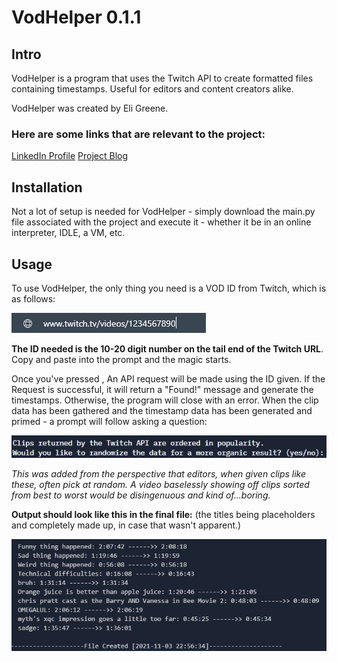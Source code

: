 # VodHelper 0.1.1

## Intro
VodHelper is a program that uses the Twitch API to create formatted files containing timestamps. Useful for editors and content creators alike.

VodHelper was created by Eli Greene.

### Here are some links that are relevant to the project:

[LinkedIn Profile](https://www.linkedin.com/in/artisangray/)
[Project Blog](https://www.linkedin.com/pulse/vodhelper-save-yourself-some-time-ethan-eli-greene)


## Installation

Not a lot of setup is needed for VodHelper - simply download the main.py file associated with the project and execute it - whether it be in an online interpreter, IDLE, a VM, etc.

## Usage

To use VodHelper, the only thing you need is a VOD ID from Twitch, which is as follows:

  ![Snippet of ID](https://github.com/ArtisanGray/VodHelper-Core/blob/main/id_snippet.png)

**The ID needed is the 10-20 digit number on the tail end of the Twitch URL**. Copy and paste into the prompt and the magic starts.

Once you've pressed <Enter>, An API request will be made using the ID given. If the Request is successful, it will return a "Found!" message and generate the timestamps. Otherwise, the program will close with an error. When the clip data has been gathered and the timestamp data has been generated and primed - a prompt will follow asking a question:

  ![Question Snippet](https://github.com/ArtisanGray/VodHelper-Core/blob/main/q_snippet.png)

*This was added from the perspective that editors, when given clips like these, often pick at random. A video baselessly showing off clips sorted from best to worst would be disingenuous and kind of...boring.*

**Output should look like this in the final file:** (the titles being placeholders and completely made up, in case that wasn't apparent.)
  
  ![Snippet of APP](https://github.com/ArtisanGray/VodHelper-Core/blob/main/ts_snippet.png)
  
